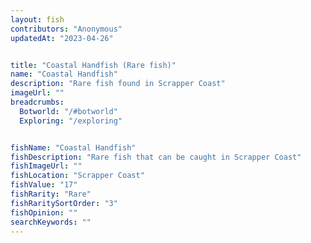 ```yaml
---
layout: fish
contributors: "Anonymous"
updatedAt: "2023-04-26"


title: "Coastal Handfish (Rare fish)"
name: "Coastal Handfish"
description: "Rare fish found in Scrapper Coast"
imageUrl: ""
breadcrumbs:
  Botworld: "/#botworld"
  Exploring: "/exploring"


fishName: "Coastal Handfish"
fishDescription: "Rare fish that can be caught in Scrapper Coast"
fishImageUrl: ""
fishLocation: "Scrapper Coast"
fishValue: "17"
fishRarity: "Rare"
fishRaritySortOrder: "3"
fishOpinion: ""
searchKeywords: ""
---
```


